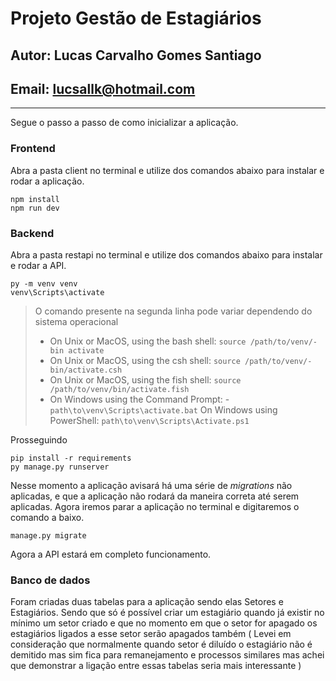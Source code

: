 # Projeto Gestão de Estagiários
## Autor: Lucas Carvalho Gomes Santiago
## Email: lucsallk@hotmail.com

--- 

Segue o passo a passo de como inicializar a aplicação. 

### Frontend
Abra a pasta client no terminal e utilize dos comandos abaixo para instalar e rodar a aplicação.
```
npm install
npm run dev
```

### Backend
Abra a pasta restapi no terminal e utilize dos comandos abaixo para instalar e rodar a API.

```
py -m venv venv
venv\Scripts\activate

```

> O comando presente na segunda linha pode variar dependendo do sistema operacional
> - On Unix or MacOS, using the bash shell: `source /path/to/venv/- bin activate`
> - On Unix or MacOS, using the csh shell: `source /path/to/venv/-  bin/activate.csh`
> - On Unix or MacOS, using the fish shell: `source /path/to/venv/bin/activate.fish`
> - On Windows using the Command Prompt: - `path\to\venv\Scripts\activate.bat`
On Windows using PowerShell: `path\to\venv\Scripts\Activate.ps1`

Prosseguindo

```
pip install -r requirements
py manage.py runserver
```
Nesse momento a aplicação avisará há uma série de _migrations_ não aplicadas, e que a aplicação não rodará da maneira correta até serem aplicadas. Agora iremos parar a aplicação no terminal e digitaremos o comando a baixo.

```
manage.py migrate
```

Agora a API estará em completo funcionamento.

### Banco de dados

Foram criadas duas tabelas para a aplicação sendo elas Setores e Estagiários. Sendo que só é possível criar um estagiário quando já existir no mínimo um setor criado e que no momento em que o setor for apagado os estagiários ligados a esse setor serão apagados também ( Levei em consideração que normalmente quando setor é diluído o estagiário não é demitido mas sim fica para remanejamento e processos similares mas achei que demonstrar a ligação entre essas tabelas seria mais interessante )